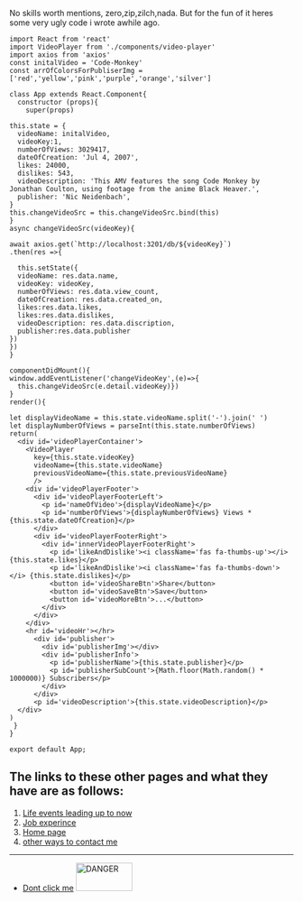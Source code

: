 
No skills worth mentions, zero,zip,zilch,nada. But for the fun of it heres some very ugly code i wrote awhile ago.

    import React from 'react'
    import VideoPlayer from './components/video-player'
    import axios from 'axios'
    const initalVideo = 'Code-Monkey'
    const arrOfColorsForPubliserImg = ['red','yellow','pink','purple','orange','silver']

    class App extends React.Component{
      constructor (props){
        super(props)

    this.state = {
      videoName: initalVideo,
      videoKey:1,
      numberOfViews: 3029417,
      dateOfCreation: 'Jul 4, 2007',
      likes: 24000,
      dislikes: 543,
      videoDescription: 'This AMV features the song Code Monkey by Jonathan Coulton, using footage from the anime Black Heaver.',
      publisher: 'Nic Neidenbach',
    }
    this.changeVideoSrc = this.changeVideoSrc.bind(this)
    }
    async changeVideoSrc(videoKey){
    
    await axios.get(`http://localhost:3201/db/${videoKey}`)
    .then(res =>{

      this.setState({
      videoName: res.data.name,
      videoKey: videoKey,
      numberOfViews: res.data.view_count,
      dateOfCreation: res.data.created_on,
      likes:res.data.likes,
      likes:res.data.dislikes,
      videoDescription: res.data.discription,
      publisher:res.data.publisher
    })
    })
    }

    componentDidMount(){
    window.addEventListener('changeVideoKey',(e)=>{
      this.changeVideoSrc(e.detail.videoKey)})
    }
    render(){
    
    let displayVideoName = this.state.videoName.split('-').join(' ')
    let displayNumberOfViews = parseInt(this.state.numberOfViews)
    return(
      <div id='videoPlayerContainer'>
        <VideoPlayer
          key={this.state.videoKey}
          videoName={this.state.videoName}
          previousVideoName={this.state.previousVideoName}
          />
        <div id='videoPlayerFooter'>
          <div id='videoPlayerFooterLeft'>
            <p id='nameOfVideo'>{displayVideoName}</p>
            <p id='numberOfViews'>{displayNumberOfViews} Views * {this.state.dateOfCreation}</p>
          </div>
          <div id='videoPlayerFooterRight'>
            <div id='innerVideoPlayerFooterRight'>
              <p id='likeAndDislike'><i className='fas fa-thumbs-up'></i>  {this.state.likes}</p>
              <p id='likeAndDislike'><i className='fas fa-thumbs-down'></i> {this.state.dislikes}</p>
              <button id='videoShareBtn'>Share</button>
              <button id='videoSaveBtn'>Save</button>
              <button id='videoMoreBtn'>...</button>
            </div>
          </div>
        </div>
        <hr id='videoHr'></hr>
          <div id='publisher'> 
            <div id='publisherImg'></div>
            <div id='publisherInfo'>
              <p id='publisherName'>{this.state.publisher}</p>
              <p id='publisherSubCount'>{Math.floor(Math.random() * 1000000)} Subscribers</p>
            </div>
          </div>
          <p id='videoDescription'>{this.state.videoDescription}</p>
      </div>
    )
     }
    }

    export default App;
## The links to these other pages and what they have are as follows:


  1. [Life events leading up to now](readme2.md "Be prepared")
  2. [Job experince](readme3.md "Hopefully will add more soon")
  3. [Home page](README.md "back to the start")
  4. [other ways to contact me](readme5.md "Reach out to me")








----------------------------------------------
- [Dont click me](https://www.youtube.com/watch?v=dQw4w9WgXcQ "Warning you") <img src="https://media.istockphoto.com/photos/yellow-background-with-black-grunge-danger-sign-picture-id1163744382?k=20&m=1163744382&s=612x612&w=0&h=jM9nrlT8ELvXEWwsB6vA8gwGc3xPC-RHdosyagPixfc=" alt="DANGER" style="height: 50px; width:100px;"/>

